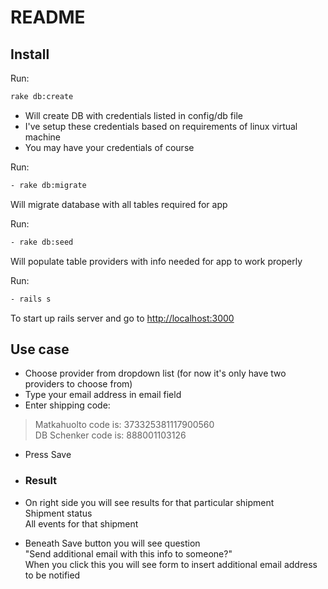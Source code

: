 # README

## Install

Run:
~~~bash
rake db:create
~~~
- Will create DB with credentials listed in config/db file 
- I've setup these credentials based on requirements of linux virtual machine  
- You may have your credentials of course  

Run:
~~~bash
- rake db:migrate
~~~

Will migrate database with all tables required for app  

Run:

~~~bash
- rake db:seed
~~~

Will populate table providers with info needed for app to work properly  

Run:

~~~bash
- rails s
~~~

To start up rails server and go to [http://localhost:3000]()
## Use case

- Choose provider from dropdown list (for now it's only have two providers to choose from)  
- Type your email address in email field
- Enter shipping code:
> Matkahuolto code is: 373325381117900560  
> DB Schenker code is: 888001103126
- Press Save

- ### Result

- On right side you will see results for that particular shipment  
 Shipment status  
 All events for that shipment
- Beneath Save button you will see question  
 "Send additional email with this info to someone?"  
 When you click this you will see form to insert additional email address to be notified
 
